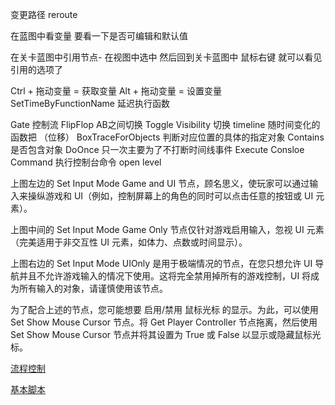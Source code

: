 变更路径
reroute

在蓝图中看变量  要看一下是否可编辑和默认值


在关卡蓝图中引用节点- 在视图中选中 然后回到关卡蓝图中 鼠标右键 就可以看见引用的选项了

Ctrl + 拖动变量 = 获取变量
Alt + 拖动变量 = 设置变量
SetTimeByFunctionName 延迟执行函数

Gate 控制流
FlipFlop AB之间切换
Toggle Visibility 切换
timeline 随时间变化的函数把  （位移）
BoxTraceForObjects 判断对应位置的具体的指定对象
Contains 是否包含对象
DoOnce 只一次主要为了不打断时间线事件
Execute Consloe Command 执行控制台命令
open level


上图左边的 Set Input Mode Game and UI 节点，顾名思义，使玩家可以通过输入来操纵游戏和 UI（例如，控制屏幕上的角色的同时可以点击任意的按钮或 UI 元素）。

上图中间的 Set Input Mode Game Only 节点仅针对游戏启用输入，忽视 UI 元素（完美适用于非交互性 UI 元素，如体力、点数或时间显示）。

上图右边的 Set Input Mode UIOnly 是用于极端情况的节点，在您只想允许 UI 导航并且不允许游戏输入的情况下使用。这将完全禁用掉所有的游戏控制，UI 将成为所有输入的对象，请谨慎使用该节点。

为了配合上述的节点，您可能想要 启用/禁用 鼠标光标 的显示。为此，可以使用 Set Show Mouse Cursor 节点。将 Get Player Controller 节点拖离，然后使用 Set Show Mouse Cursor 节点并将其设置为 True 或 False 以显示或隐藏鼠标光标。

[流程控制](https://docs.unrealengine.com/zh-CN/Engine/Blueprints/UserGuide/FlowControl/index.html)


[基本脚本](https://docs.unrealengine.com/zh-CN/Engine/Blueprints/Scripting/index.html)